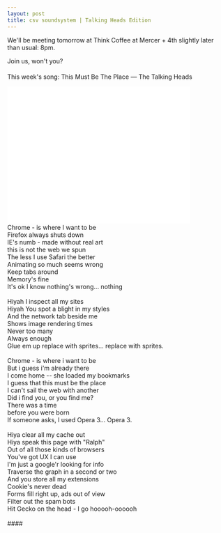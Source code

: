 ```yaml
---
layout: post
title: csv soundsystem | Talking Heads Edition
---
```



We'll be meeting tomorrow at Think Coffee at Mercer + 4th slightly later than usual: 8pm. 

Join us, won't you?

####

This week's song: 
This Must Be The Place — The Talking Heads
<br/>
<iframe width="420" height="315" src="//www.youtube.com/embed/CMPIxEWGs5g" frameborder="0" allowfullscreen></iframe>
<br/>
Chrome - is where I want to be<br/>
Firefox always shuts down<br/>
IE's numb - made without real art<br/>
this is not the web we spun <br/>
The less I use Safari the better<br/>
Animating so much seems wrong<br/>
Keep tabs around<br/>
Memory's fine<br/>
It's ok I know nothing's wrong... nothing<br/>
<br/>
Hiyah I inspect all my sites<br/>
Hiyah You spot a blight in my styles<br/>
And the network tab beside me<br/>
Shows image rendering times<br/>
Never too many<br/>
Always enough<br/>
Glue em up replace with sprites... replace with sprites.<br/>
<br/>
Chrome - is where i want to be<br/>
But i guess i'm already there<br/>
I come home -- she loaded my bookmarks<br/>
I guess that this must be the place<br/>
I can't sail the web with another <br/>
Did i find you, or you find me?<br/>
There was a time<br/>
before you were born<br/>
If someone asks, I used Opera 3... Opera 3.<br/>
<br/>
Hiya clear all my cache out<br/>
Hiya speak this page with "Ralph"<br/>
Out of all those kinds of browsers<br/>
You've got UX I can use<br/>
I'm just a google'r looking for info<br/>
Traverse the graph in a second or two<br/>
And you store all my extensions<br/>
Cookie's never dead<br/>
Forms fill right up, ads out of view<br/>
Filter out the spam bots<br/>
Hit Gecko on the head - I go hooooh-oooooh<br/>
<br/>
####
